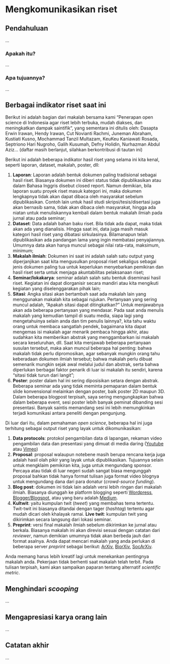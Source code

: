 # Mengkomunikasikan riset

## Pendahuluan

...

### Apakah itu?

...

### Apa tujuannya?

...

## Berbagai indikator riset saat ini

Berikut ini adalah bagian dari makalah bersama kami “Penerapan open science di Indonesia agar riset lebih terbuka, mudah diakses, dan meningkatkan dampak saintifik“, yang sementara ini ditulis oleh: Dasapta Erwin Irawan, Hendy Irawan, Cut Novianti Rachmi, Juneman Abraham, Kustiati Kusno, Mochammad Tanzil Multazam, KeuKeu Kaniawati Rosada, Septriono Hari Nugroho, Galih Kusumah, Defny Holidin, Nurhazman Abdul Aziz… (daftar masih berlanjut, silahkan berkontribusi di tautan ini)

Berikut ini adalah beberapa indikator hasil riset yang selama ini kita kenal, seperti laporan, dataset, makalah, poster, dll:

1. **Laporan**: Laporan adalah bentuk dokumen paling tradisional sebagai hasil riset. Biasanya dokumen ini diberi status tidak dipublikasikan atau dalam Bahasa Inggris disebut closed report. Namun demikian, bila laporan suatu proyek riset masuk kategori ini, maka dokumen lengkapnya tidak akan dapat dibaca oleh masyarakat sebelum dipublikasikan. Contoh lain untuk hasil studi skripsi/tesis/disertasi juga akan bernasib sama, tidak akan dibaca oleh masyarakat, hingga ada niatan untuk menuliskannya kembali dalam bentuk makalah ilmiah pada jurnal atau pada seminar;
2. **Dataset**: Data adalah bahan baku riset. Bila tidak ada dapat, maka tidak akan ada yang dianalisis. Hingga saat ini, data juga masih masuk kategori hasil riset yang dibatasi sirkulasinya. Bilamanapun telah dipublikasikan ada pandangan lama yang ingin membatasi penyajiannya. Umumnya data akan hanya muncul sebagai nilai rata-rata, maksimum, minimum;
3. **Makalah ilmiah**: Dokumen ini saat ini adalah salah satu output yang diperjanjikan saat kita mengusulkan proposal riset sekaligus sebagai jenis dokumen paling tua untuk keperlukan menyebarkan pemikiran dan hasil riset serta untuk menjaga akuntabilitas pelaksanaan riset;
4. **Seminar/lokakarya**: seminar adalah salah satu bentuk diseminasi hasil riset. Kegiatan ini dapat diorganisir secara mandiri atau kita mengikuti kegiatan yang diselenggarakan pihak lain;
5. **Sitasi**: Angka sitasi akan bertambah saat ada makalah lain yang menggunakan makalah kita sebagai rujukan. Pertanyaan yang sering muncul adalah, “Apakah sitasi dapat ditingkatkan?” Untuk menjawabnya akan ada beberapa pertanyaan yang mendasar. Pada saat anda menulis makalah yang kemudian tampil di suatu media, siapa lagi yang mengetahuinya selain anda dan tim penulis lainnya?, kita tahu waktu orang untuk membaca sangatlah pendek, bagaimana kita dapat mengemas isi makalah agar menarik pembaca hingga akhir, atau sudahkan kita memberikan abstrak yang menggambarkan isi makalah secara keseluruhan, dll. Saat kita menjawab beberapa pertanyaan susulan tersebut, maka akan muncul beberapa hal penting: bahwa makalah tidak perlu dipromosikan, agar sebanyak mungkin orang tahu keberadaan dokumen ilmiah tersebut; bahwa makalah perlu dibuat semenarik mungkin sejak awal melalui judul dan abstrak, serta bahwa diperlukan berbagai faktor penarik di luar isi makalah itu sendiri, karena “sitasi tidak turun dari langit”;
6. **Poster**: poster dalam hal ini sering diposisikan setara dengan abstrak. Beberapa seminar ada yang tidak meminta pemaparan dalam bentuk slide konvensional melainkan dengan poster, baik poster 2D maupun 3D. Dalam beberapa blogpost terpisah, saya sering mengungkapkan bahwa dalam beberapa event, sesi poster lebih banyak peminat dibanding sesi presentasi. Banyak saintis memandang sesi ini lebih memungkinkan terjadi komunikasi antara peneliti dengan pengunjung.

Di luar dari itu, dalam pemahaman _open science_, beberapa hal ini juga terhitung sebagai output riset yang layak untuk dikomunikasikan:

1. **Data protocols**: protokol pengambilan data di lapangan, rekaman video pengambilan data dan presentasi yang dimuat di media daring ([Youtube](youtube.com) atau [Vimeo](vimeo.com))
2. **Proposal**: proposal walaupun notebene masih berupa rencana kerja juga adalah hasil olah pikir yang layak untuk dipublikasikan. Tujuannya selain untuk mengklaim pemikiran kita, juga untuk mengundang sponsor. Percaya atau tidak di luar negeri sudah sangat biasa mengunggah proposal bahkan tidak hanya format tulisan juga format video blognya untuk mengundang dana dari para donatur (_crowd-source funding_). 
3. **Blog post**: dokumen ini tidak lain adalah versi lebih ringan dari makalah ilmiah. Biasanya diunggah ke platform blogging seperti [Wordpress](wordpress.com), [Blogger/Blogspot](blogspot.com), atau yang baru adalah [Medium](medium.com). 
4. **Kultwit**: yaitu kumpulan twit (_tweet_) yang membahas tema tertentu. Twit-twit ini biasanya ditandai dengan tager (_hashtag_) tertentu agar mudah dicari oleh khalayak ramai. **Live twit**: kumpulan twit yang dikirimkan secara langsung dari lokasi seminar.
6. **Preprint**: versi final makalah ilmiah sebelum dikirimkan ke jurnal atau berkala. Biasanya makalah ini akan direvisi sesuai dengan catatan dari _reviewer_, namun demikian umumnya tidak akan berbeda jauh dari format asalnya. Anda dapat mencari makalah yang anda perlukan di beberapa server _preprint_ sebagai berikut: [ArXiv](arxiv.org), [BiorXiv](biorxiv.org), [SocArXiv](https://osf.io/preprints/socarxiv).

Anda memang harus lebih kreatif lagi untuk menekankan pentingnya makalah anda. Pekerjaan tidak berhenti saat makalah telah terbit. Pada tulisan terpisah, kami akan sampaikan paparan tentang alternatif _scientific metric_.

## Menghindari _scooping_

...

## Mengapresiasi karya orang lain

...

## Catatan akhir

...